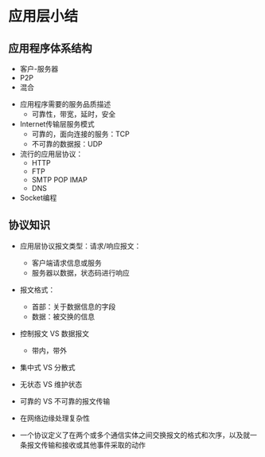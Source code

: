 # 应用层小结
## 应用程序体系结构
  * 客户-服务器
  * P2P
  * 混合
- 应用程序需要的服务品质描述
  * 可靠性，带宽，延时，安全
- Internet传输层服务模式
  * 可靠的，面向连接的服务：TCP
  * 不可靠的数据报：UDP
- 流行的应用层协议：
  * HTTP
  * FTP
  * SMTP POP IMAP
  * DNS
- Socket编程

## 协议知识
- 应用层协议报文类型：请求/响应报文：
  * 客户端请求信息或服务
  * 服务器以数据，状态码进行响应
- 报文格式：
  * 首部：关于数据信息的字段
  * 数据：被交换的信息
- 控制报文 VS 数据报文
  * 带内，带外
- 集中式 VS 分散式
- 无状态 VS 维护状态
- 可靠的 VS 不可靠的报文传输
- 在网络边缘处理复杂性

- 一个协议定义了在两个或多个通信实体之间交换报文的格式和次序，以及就一条报文传输和接收或其他事件采取的动作

